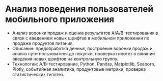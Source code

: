 # Анализ поведения пользователей мобильного приложения
- Анализ воронки продаж и оценка результатов A/A/B-тестирования в связи с введением новых шрифтов в мобильном приложении по продаже продуктов питания.
- Описание: предобработка денных, построение воронки продаж и анализ пути пользователя до покупки, проверка гипотез о влиянии введения новых шрифтов на контрольную группу. 
- Технологии: A/B-тестирование, Python, Pandas, Matplotlib, Seaborn, Plotly, событийная аналитика, продуктовые метрики, проверка статистических гипотез.

